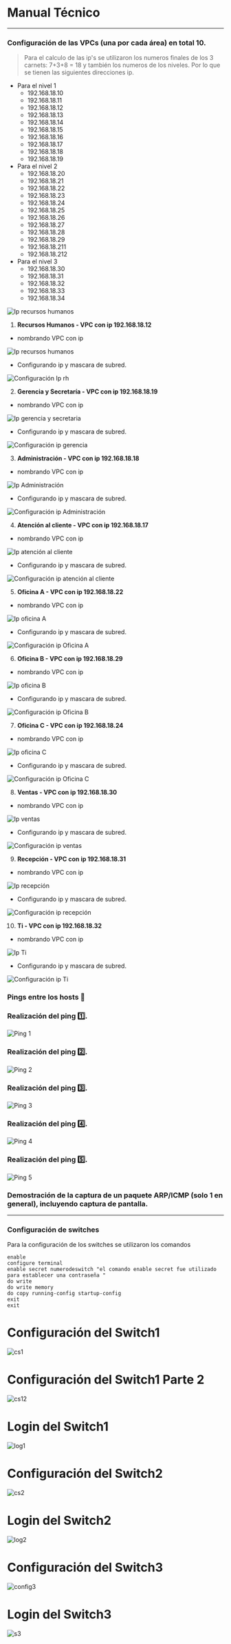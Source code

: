 # Manual Técnico
---
### Configuración de las VPCs (una por cada área) en total 10.
> Para el calculo de las ip's se utilizaron los numeros finales de los 3 carnets: 7+3+8 = 18 y también los numeros de los niveles. Por lo que se tienen las siguientes direcciones ip.

- Para el nivel 1
    -   192.168.18.10
    -   192.168.18.11
    -   192.168.18.12
    -   192.168.18.13
    -   192.168.18.14
    -   192.168.18.15
    -   192.168.18.16
    -   192.168.18.17
    -   192.168.18.18
    -   192.168.18.19 
- Para el nivel 2
    -   192.168.18.20
    -   192.168.18.21
    -   192.168.18.22
    -   192.168.18.23
    -   192.168.18.24
    -   192.168.18.25
    -   192.168.18.26
    -   192.168.18.27
    -   192.168.18.28
    -   192.168.18.29
    -   192.168.18.211
    -   192.168.18.212 
- Para el nivel 3
    -   192.168.18.30
    -   192.168.18.31
    -   192.168.18.32
    -   192.168.18.33
    -   192.168.18.34

![Ip recursos humanos](./images/asignacionIp.png)

1. **Recursos Humanos - VPC con ip 192.168.18.12**
- nombrando VPC con ip

![Ip recursos humanos](./images/ip_rh.png)

- Configurando ip y mascara de subred.

![Configuración Ip rh](./images/ipconfigurar_rh.png)

2. **Gerencia y Secretaría - VPC con ip 192.168.18.19**
- nombrando VPC con ip

![Ip gerencia y secretaria](./images/ip_gerencia.png)

- Configurando ip y mascara de subred.

![Configuración ip gerencia](./images/ipconfigurar_gerencia.png)

3. **Administración - VPC con ip 192.168.18.18**
- nombrando VPC con ip

![Ip Administración](./images/ip_administracion.png)

- Configurando ip y mascara de subred.

![Configuración ip Administración](./images/ipconfigurar_administracion.png)

4. **Atención al cliente - VPC con ip 192.168.18.17**
- nombrando VPC con ip

![Ip atención al cliente](./images/ip_atencioncliente.png)

- Configurando ip y mascara de subred.

![Configuración ip atención al cliente](./images/ipconfigurar_atencioncliente.png)

5. **Oficina A - VPC con ip 192.168.18.22**
- nombrando VPC con ip

![Ip oficina A](./images/ip_oficinaA.png)

- Configurando ip y mascara de subred.

![Configuración ip Oficina A](./images/ipconfigurar_oficinaA.png)

6. **Oficina B - VPC con ip 192.168.18.29**
- nombrando VPC con ip

![Ip oficina B](./images/ip_oficinaB.png)

- Configurando ip y mascara de subred.

![Configuración ip Oficina B](./images/ipconfigurar_oficinaB.png)

7. **Oficina C - VPC con ip 192.168.18.24**
- nombrando VPC con ip

![Ip oficina C](./images/ip_oficinaC.png)

- Configurando ip y mascara de subred.

![Configuración ip Oficina C](./images/ipconfigurar_oficinaC.png)

8. **Ventas - VPC con ip 192.168.18.30**
- nombrando VPC con ip

![Ip ventas](./images/ip_ventas.png)

- Configurando ip y mascara de subred.

![Configuración ip ventas](./images/ipconfigurar_ventas.png)

9. **Recepción - VPC con ip 192.168.18.31**
- nombrando VPC con ip

![Ip recepción](./images/ip_recepcion.png)

- Configurando ip y mascara de subred.

![Configuración ip recepción](./images/ipconfigurar_recepcion.png)

10. **Ti - VPC con ip 192.168.18.32**
- nombrando VPC con ip

![Ip Ti](./images/ip_Ti.png)

- Configurando ip y mascara de subred.

![Configuración ip Ti](./images/ipconfigurar_Ti.png)


### Pings entre los hosts 🛜
### Realización del ping 1️⃣.
![Ping 1](./images/ping1.png)
### Realización del ping 2️⃣.
![Ping 2](./images/ping2.png)
### Realización del ping 3️⃣.
![Ping 3](./images/ping3.png)
### Realización del ping 4️⃣.
![Ping 4](./images/ping4.png)
### Realización del ping 5️⃣.
![Ping 5](./images/ping5.png)

### Demostración de la captura de un paquete ARP/ICMP (solo 1 en general), incluyendo captura de pantalla. 

---
### Configuración de switches
Para la configuración de los switches se utilizaron los comandos 
```
enable
configure terminal
enable secret numerodeswitch "el comando enable secret fue utilizado para establecer una contraseña "
do write
do write memory
do copy running-config startup-config
exit
exit
```
# Configuración del Switch1
![cs1](./images/confswitch1.png)
# Configuración del Switch1 Parte 2
![cs12](./images/contraswitch1.png)
# Login del Switch1
![log1](./images/loginswitch1.png)
# Configuración del Switch2
![cs2](./images/confwitch2.png)
# Login del Switch2
![log2](./images/loginswitch2.png)
# Configuración del Switch3
![config3](./images/confwitch3.png)
# Login del Switch3
![s3](./images/logswitch3.png)
